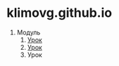 
# klimovg.github.io
1. Модуль
     1. [Урок](https://xd.adobe.com/view/9b43cec2-68d2-4246-8344-07d146792ec9/screen/08e0804d-e23f-4697-afc1-878e8b0c9131/-/) 
     2. [Урок](https://github.com/KlimovG/klimovg.github.io/tree/master/m1/l2)
     3. Урок 
